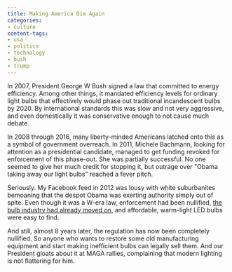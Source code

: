 ```yaml
---
title: Making America Dim Again
categories:
- culture
content-tags:
- usa
- politics
- technology
- bush
- trump
---
```


In 2007, President George W Bush signed a law that committed to energy efficiency. Among other things, it mandated efficiency levels for ordinary light bulbs that effectively would phase out traditional incandescent bulbs by 2020. By international standards this was slow and not very aggressive, and even domestically it was conservative enough to not cause much debate.

In 2008 through 2016, many liberty-minded Americans latched onto this as a symbol of government overreach. In 2011, Michele Bachmann, looking for attention as a presidential candidate, managed to get funding revoked for enforcement of this phase-out. She was partially successful. No one seemed to give her much credit for stopping it, but outrage over "Obama taking away our light bulbs" reached a fever pitch.

Seriously. My Facebook feed in 2012 was lousy with white suburbanites bemoaning that the despot Obama was exerting authority simply out of spite. Even though it was a W-era law, enforcement had been nullified, [the bulb industry had already moved on](https://abcnews.go.com/blogs/politics/2011/12/congress-defunds-ban-on-incandescent-light-bulbs-but-doesnt-quite-save-them/), and affordable, warm-light LED bulbs were easy to find.

And still, almost 8 years later, the regulation has now been completely nullified. So anyone who wants to restore some old manufacturing equipment and start making inefficient bulbs can legally sell them. And our President gloats about it at MAGA rallies, complaining that modern lighting is not flattering for him.
